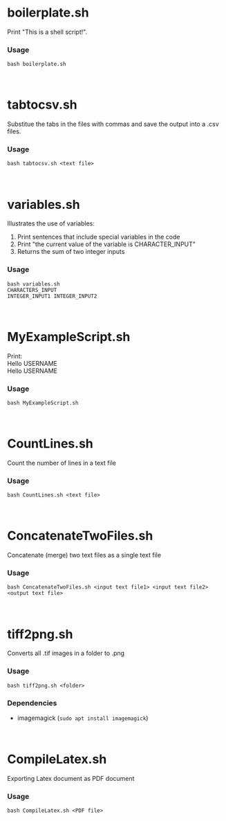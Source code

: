 # boilerplate.sh

Print "This is a shell script!".  

### Usage
``` 
bash boilerplate.sh 
```

&nbsp;  


# tabtocsv.sh

Substitue the tabs in the files with commas and save the output into a .csv files.  

### Usage
``` 
bash tabtocsv.sh <text file>
```

&nbsp;

# variables.sh

Illustrates the use of variables:
1. Print sentences that include special variables in the code   
1. Print "the current value of the variable is CHARACTER_INPUT"
1. Returns the sum of two integer inputs  

### Usage
```
bash variables.sh
CHARACTERS_INPUT
INTEGER_INPUT1 INTEGER_INPUT2  
```

&nbsp;

# MyExampleScript.sh

Print:  
Hello USERNAME  
Hello USERNAME  

### Usage
```
bash MyExampleScript.sh
```

&nbsp;

# CountLines.sh

Count the number of lines in a text file  

### Usage 
```
bash CountLines.sh <text file>
```
&nbsp;

# ConcatenateTwoFiles.sh

Concatenate (merge) two text files as a single text file

### Usage
```
bash ConcatenateTwoFiles.sh <input text file1> <input text file2> <output text file>
```

&nbsp;

# tiff2png.sh

Converts all .tif images in a folder to .png 

### Usage 
``` 
bash tiff2png.sh <folder>
```
### Dependencies
- imagemagick (`sudo apt install imagemagick`)

&nbsp;

# CompileLatex.sh
Exporting Latex document as PDF document 

### Usage
``` 
bash CompileLatex.sh <PDF file>
```

&nbsp;

